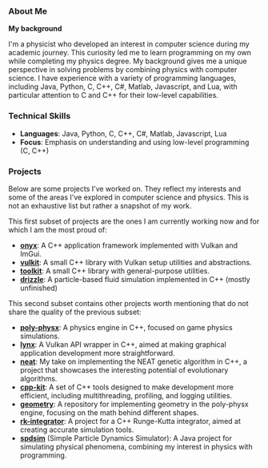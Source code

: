 ### About Me

**My background**

I'm a physicist who developed an interest in computer science during my academic journey. This curiosity led me to learn programming on my own while completing my physics degree. My background gives me a unique perspective in solving problems by combining physics with computer science. I have experience with a variety of programming languages, including Java, Python, C, C++, C#, Matlab, Javascript, and Lua, with particular attention to C and C++ for their low-level capabilities.

### Technical Skills

- **Languages**: Java, Python, C, C++, C#, Matlab, Javascript, Lua
- **Focus**: Emphasis on understanding and using low-level programming (C, C++)

### Projects

Below are some projects I've worked on. They reflect my interests and some of the areas I've explored in computer science and physics. This is not an exhaustive list but rather a snapshot of my work.

This first subset of projects are the ones I am currently working now and for which I am the most proud of:

- **[onyx](https://github.com/ismawno/onyx)**: A C++ application framework implemented with Vulkan and ImGui.
- **[vulkit](https://github.com/ismawno/vulkit)**: A small C++ library with Vulkan setup utilities and abstractions.
- **[toolkit](https://github.com/ismawno/toolkit)**: A small C++ library with general-purpose utilities.
- **[drizzle](https://github.com/ismawno/drizzle)**: A particle-based fluid simulation implemented in C++ (mostly unfinished)

This second subset contains other projects worth mentioning that do not share the quality of the previous subset:

- **[poly-physx](https://github.com/ismawno/poly-physx)**: A physics engine in C++, focused on game physics simulations.
- **[lynx](https://github.com/ismawno/lynx)**: A Vulkan API wrapper in C++, aimed at making graphical application development more straightforward.
- **[neat](https://github.com/ismawno/neat)**: My take on implementing the NEAT genetic algorithm in C++, a project that showcases the interesting potential of evolutionary algorithms.
- **[cpp-kit](https://github.com/ismawno/cpp-kit)**: A set of C++ tools designed to make development more efficient, including multithreading, profiling, and logging utilities.
- **[geometry](https://github.com/ismawno/geometry)**: A repository for implementing geometry in the poly-physx engine, focusing on the math behind different shapes.
- **[rk-integrator](https://github.com/ismawno/rk-integrator)**: A project for a C++ Runge-Kutta integrator, aimed at creating accurate simulation tools.
- **[spdsim](https://github.com/ismawno/spdsim)** (Simple Particle Dynamics Simulator): A Java project for simulating physical phenomena, combining my interest in physics with programming.

<!--# 📊 GitHub Stats:
<!--![](https://github-readme-stats.vercel.app/api?username=ismawno&theme=dark&hide_border=true&include_all_commits=false&count_private=false)<br/>-->
<!--![](https://github-readme-stats.vercel.app/api/top-langs/?username=ismawno&theme=dark&hide_border=true&include_all_commits=false&count_private=false&layout=compact)
